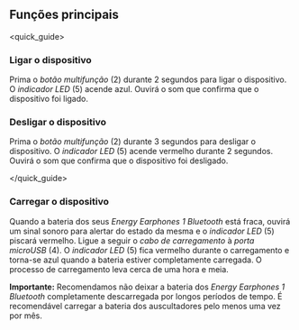 ## Funções principais
<quick_guide>
### Ligar o dispositivo

Prima o *botão multifunção* (2) durante 2 segundos para ligar o dispositivo. O *indicador LED* (5) acende azul. Ouvirá o som que confirma que o dispositivo foi ligado.


### Desligar o dispositivo
Prima o *botão multifunção* (2) durante 3 segundos para desligar o dispositivo. O *indicador LED* (5) acende vermelho durante 2 segundos. Ouvirá o som que confirma que o dispositivo foi desligado.

</quick_guide>

### Carregar o dispositivo

Quando a bateria dos seus *Energy Earphones 1 Bluetooth* está fraca, ouvirá um sinal sonoro para alertar do estado da mesma e o *indicador LED* (5) piscará vermelho. Ligue a seguir o *cabo de carregamento* à *porta microUSB* (4).
O *indicador LED* (5) fica vermelho durante o carregamento e torna-se azul quando a bateria estiver completamente carregada.  O processo de carregamento leva cerca de uma hora e meia.


**Importante:** Recomendamos não deixar a bateria dos *Energy Earphones 1 Bluetooth* completamente descarregada por longos períodos de tempo. É recomendável carregar a bateria dos auscultadores pelo menos uma vez por mês.


